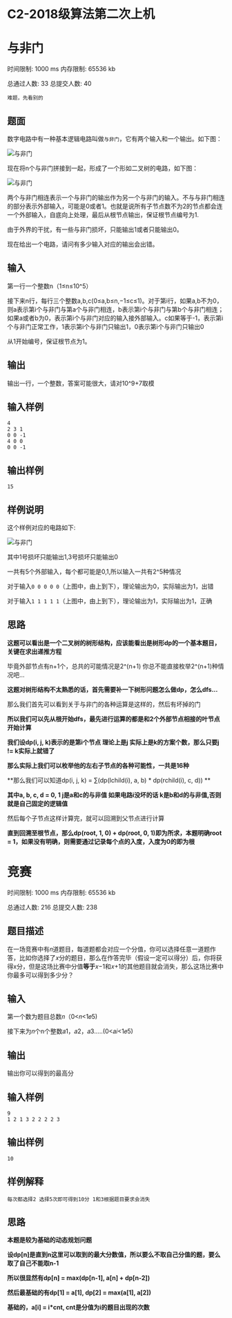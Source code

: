 # C2-2018级算法第二次上机

# 与非门

时间限制: 1000 ms 内存限制: 65536 kb

总通过人数: 33 总提交人数: 40

`难题，先看别的`

## 题面

数字电路中有一种基本逻辑电路叫做`与非门`，它有两个输入和一个输出。如下图：

![与非门](http://tva1.sinaimg.cn/large/007X8olVly1g7xu1qg1vpj30h303xjrd.jpg)

现在将n个与非门拼接到一起，形成了一个形如二叉树的电路，如下图：

![与非门](http://tva1.sinaimg.cn/large/007X8olVly1g7xu1y642oj309u04pmx1.jpg)

两个与非门相连表示一个与非门的输出作为另一个与非门的输入。不与与非门相连的部分表示外部输入，可能是0或者1。也就是说所有子节点数不为2的节点都会连一个外部输入，自底向上处理，最后从根节点输出，保证根节点编号为1.

由于外界的干扰，有一些与非门损坏，只能输出1或者只能输出0。

现在给出一个电路，请问有多少输入对应的输出会出错。

## 输入

第一行一个整数n（1≤n≤10^5）

接下来n行，每行三个整数a,b,c(0≤a,b≤n,−1≤c≤1)。对于第i行，如果a,b不为0，则a表示第i个与非门与第a个与非门相连，b表示第i个与非门与第b个与非门相连；如果a或者b为0，表示第i个与非门对应的输入接外部输入。c如果等于-1，表示第i个与非门正常工作，1表示第i个与非门只输出1，0表示第i个与非门只输出0

从1开始编号，保证根节点为1。

## 输出

输出一行，一个整数，答案可能很大，请对10^9+7取模

## 输入样例

```
4
2 3 1
0 0 -1
4 0 0
0 0 -1
```

## 输出样例

```
15
```

## 样例说明

这个样例对应的电路如下:

![与非门](http://tva1.sinaimg.cn/large/007X8olVly1g7xu1y642oj309u04pmx1.jpg)

其中1号损坏只能输出1,3号损坏只能输出0

一共有5个外部输入，每个都可能是0,1,所以输入一共有2^5种情况

对于输入`0 0 0 0 0`（上图中，由上到下），理论输出为0，实际输出为1，出错

对于输入`1 1 1 1 1`（上图中，由上到下），理论输出为1，实际输出为1，正确

## 思路

**这题可以看出是一个二叉树的树形结构，应该能看出是树形dp的一个基本题目，关键在求出递推方程**

毕竟外部节点有n+1个，总共的可能情况是2^(n+1) 你总不能直接枚举2^(n+1)种情况吧...

**这题对树形结构不太熟悉的话，首先需要补一下树形问题怎么做dp，怎么dfs...**

那么我们首先可以看到关于与非门的各种运算是这样的，然后有坏掉的门

**所以我们可以先从根开始dfs，最先进行运算的都是和2个外部节点相接的叶节点开始计算**

**我们设dp(i, j, k)表示的是第i个节点 理论上是j 实际上是k的方案个数，那么只要j != k实际上就错了**

**那么实际上我们可以枚举他的左右子节点的各种可能性，一共是16种**

**那么我们可以知道dp(i, j, k) = ∑(dp(lchild(i), a, b) \*  dp(rchild(i), c, d))    **

**其中a, b, c, d = 0, 1  j是a和c的与非值  如果电路i没坏的话 k是b和d的与非值,否则就是自己固定的逻辑值**

然后每个子节点这样计算完，就可以回溯到父节点进行计算

**直到回溯至根节点，那么dp(root, 1, 0) + dp(root, 0, 1)即为所求，本题明确root = 1，如果没有明确，则需要通过记录每个点的入度，入度为0的即为根**



# 竞赛

时间限制: 1000 ms 内存限制: 65536 kb

总通过人数: 216 总提交人数: 238

## 题目描述

在一场竞赛中有𝑛道题目，每道题都会对应一个分值，你可以选择任意一道题作答，比如你选择了𝑥分的题目，那么在作答完毕（假设一定可以得分）后，你将获得x分，但是这场比赛中分值**等于**𝑥−1和𝑥+1的其他题目就会消失，那么这场比赛中你最多可以得到多少分？

## 输入

第一个数为题目总数𝑛（0<𝑛<1𝑒5)

接下来为𝑛个n个整数𝑎1，𝑎2，𝑎3.....(0<𝑎𝑖<1𝑒5)

## 输出

输出你可以得到的最高分

## 输入样例

```
9
1 2 1 3 2 2 2 2 3
```

## 输出样例

```
10
```

## 样例解释

```
每次都选择2 选择5次即可得到10分 1和3根据题目要求会消失
```

## 思路

**本题是较为基础的动态规划问题**

**设dp[n]是直到n这里可以取到的最大分数值，所以要么不取自己分值的题，要么取了自己不能取n-1**

**所以很显然有dp[n] = max(dp[n-1], a[n] + dp[n-2])**

**然后最基础的有dp[1] = a[1], dp[2] = max(a[1], a[2])**

**基础的，a[i] = i\*cnt, cnt是分值为i的题目出现的次数**

